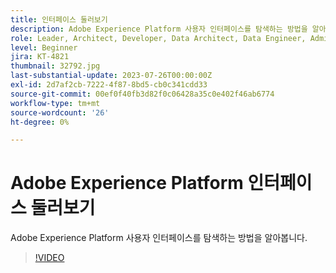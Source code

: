 ```yaml
---
title: 인터페이스 둘러보기
description: Adobe Experience Platform 사용자 인터페이스를 탐색하는 방법을 알아봅니다.
role: Leader, Architect, Developer, Data Architect, Data Engineer, Admin, User
level: Beginner
jira: KT-4821
thumbnail: 32792.jpg
last-substantial-update: 2023-07-26T00:00:00Z
exl-id: 2d7af2cb-7222-4f87-8bd5-cb0c341cdd33
source-git-commit: 00ef0f40fb3d82f0c06428a35c0e402f46ab6774
workflow-type: tm+mt
source-wordcount: '26'
ht-degree: 0%

---
```


# Adobe Experience Platform 인터페이스 둘러보기

Adobe Experience Platform 사용자 인터페이스를 탐색하는 방법을 알아봅니다.

>[!VIDEO](https://video.tv.adobe.com/v/32792?learn=on)

